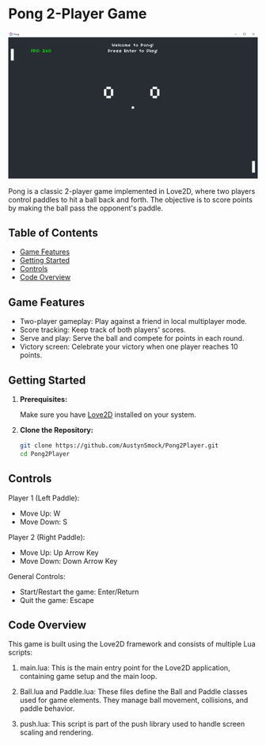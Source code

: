 # Pong 2-Player Game

![Pong Gameplay](pong_screenshot.png)

Pong is a classic 2-player game implemented in Love2D, where two players control paddles to hit a ball back and forth. The objective is to score points by making the ball pass the opponent's paddle.

## Table of Contents
- [Game Features](#game-features)
- [Getting Started](#getting-started)
- [Controls](#controls)
- [Code Overview](#code-overview)

## Game Features

- Two-player gameplay: Play against a friend in local multiplayer mode.
- Score tracking: Keep track of both players' scores.
- Serve and play: Serve the ball and compete for points in each round.
- Victory screen: Celebrate your victory when one player reaches 10 points.

## Getting Started

1. **Prerequisites:**

   Make sure you have [Love2D](https://love2d.org/) installed on your system.

2. **Clone the Repository:**

   ```bash
   git clone https://github.com/AustynSmock/Pong2Player.git
   cd Pong2Player
## Controls

Player 1 (Left Paddle):
- Move Up: W
- Move Down: S

Player 2 (Right Paddle):
- Move Up: Up Arrow Key
- Move Down: Down Arrow Key

General Controls:
- Start/Restart the game: Enter/Return
- Quit the game: Escape

## Code Overview

This game is built using the Love2D framework and consists of multiple Lua scripts:

1. main.lua: This is the main entry point for the Love2D application, containing game setup and the main loop.

2. Ball.lua and Paddle.lua: These files define the Ball and Paddle classes used for game elements. They manage ball movement, collisions, and paddle behavior.

3. push.lua: This script is part of the push library used to handle screen scaling and rendering.
